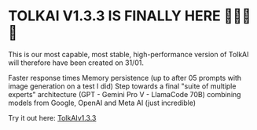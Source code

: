 # TOLKAI V1.3.3 IS FINALLY HERE 🎉🎉🎉🎉

This is our most capable, most stable, high-performance version of TolkAI will therefore have been created on 31/01.

Faster response times
Memory persistence (up to after 05 prompts with image generation on a test I did)
Step towards a final "suite of multiple experts" architecture (GPT - Gemini Pro V - LlamaCode 70B) combining models from Google, OpenAI and Meta AI (just incredible)

Try it out here: [TolkAIv1.3.3](https://tolkai-v1-3-3.streamlit.app/)